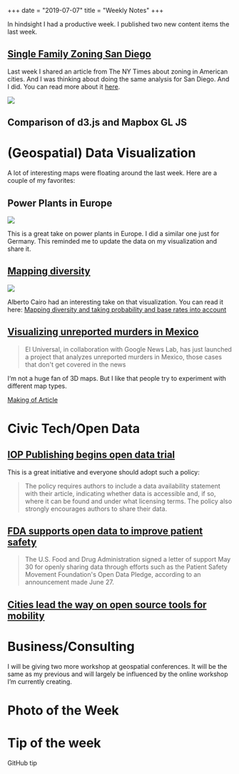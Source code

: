 +++
date = "2019-07-07"
title = "Weekly Notes"
+++

In hindsight I had a productive week. I published two new content items the last week. 

## [Single Family Zoning San Diego](http://milafrerichs.de/articles/zoning-san-diego)

Last week I shared an article from The NY Times about zoning in American cities. And I was thinking about doing the same analysis for San Diego. And I did. You can read more about it [here](). 

![](https://res.cloudinary.com/civicvision/image/upload/f_auto,q_auto,w_auto,dpr_auto,c_limit/milafrerichs.com/articles/building-zoning-san-diego-high-res.png)

## Comparison of d3.js and Mapbox GL JS

# (Geospatial) Data Visualization

A lot of interesting maps were floating around the last week. Here are a couple of my favorites:

## Power Plants in Europe
[![](https://res.cloudinary.com/civicvision/image/upload/f_auto,q_auto,w_auto,dpr_auto,c_limit/milafrerichs.com/newsletter/data-viz/2FB2E3F2-F8C9-4981-AEBF-9D351D2D697F.jpg)](https://public.flourish.studio/visualisation/448632/)

This is a great take on power plants in Europe. I did a similar one just for Germany. This reminded me to update the data on my visualization and share it. 

## [Mapping diversity](https://www.axios.com/where-americas-diversity-is-increasing-the-fastest-ae06eea7-e031-46a2-bb64-c74de85eca77.html)
[![](https://res.cloudinary.com/civicvision/image/upload/v1562487796/milafrerichs.com/newsletter/data-viz/diversity-index-change.jpg)](http://www.thefunctionalart.com/2019/07/mapping-diversity-and-taking.html)

> 

Alberto Cairo had an interesting take on that visualization. You can read it here: [Mapping diversity and taking probability and base rates into account](http://www.thefunctionalart.com/2019/07/mapping-diversity-and-taking.html)

## [Visualizing unreported murders in Mexico](https://zonas-de-silencio.eluniversal.com.mx)

> El Universal, in collaboration with Google News Lab, has just launched a project that analyzes unreported murders in Mexico, those cases that don't get covered in the news

I‘m not a huge fan of 3D maps. But I like that people try to experiment with different map types. 

[Making of Article](https://www.blog.google/outreach-initiatives/google-news-initiative/journalism-and-ai-team-measure-missing-stories/amp/)

# Civic Tech/Open Data

## [IOP Publishing begins open data trial](https://www.miragenews.com/iop-publishing-begins-open-data-trial/)

This is a great initiative and everyone should adopt such a policy: 

> The policy requires authors to include a data availability statement with their article, indicating whether data is accessible and, if so, where it can be found and under what licensing terms. The policy also strongly encourages authors to share their data.


## [FDA supports open data to improve patient safety](https://www.beckershospitalreview.com/quality/fda-supports-open-data-to-improve-patient-safety.html)

> The U.S. Food and Drug Administration signed a letter of support May 30 for openly sharing data through efforts such as the Patient Safety Movement Foundation's Open Data Pledge, according to an announcement made June 27.

## [Cities lead the way on open source tools for mobility](https://www.smartcitiesworld.net/news/news/cities-lead-the-way-on-open-source-tools-for-mobility-4314)

# Business/Consulting

I will be giving two more workshop at geospatial conferences. It will be the same as my previous and will largely be influenced by the online workshop I’m currently creating. 

# Photo of the Week

# Tip of the week

GitHub tip

